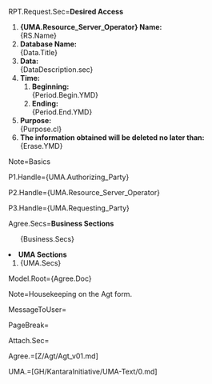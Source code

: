 RPT.Request.Sec=<b>Desired Access</b><ol><li><b>{UMA.Resource_Server_Operator} Name:</b><br>{RS.Name}<li><b>Database Name:</b><br>{Data.Title}<li><b>Data:</b><br>{DataDescription.sec}<li><b>Time:</b><ol><li><b>Beginning:</b><br>{Period.Begin.YMD}<li><b>Ending:</b><br>{Period.End.YMD}</ol><li><b>Purpose:</b><br>{Purpose.cl}<li><b>The information obtained will be deleted no later than:</b><br>{Erase.YMD}</ol>

Note=Basics

P1.Handle={UMA.Authorizing_Party}

P2.Handle={UMA.Resource_Server_Operator}

P3.Handle={UMA.Requesting_Party}

Agree.Secs=<b>Business Sections</b><br><ol>{Business.Secs}</ol><li><b>UMA Sections</b><ol><li>{UMA.Secs}</ol>

Model.Root={Agree.Doc}

Note=Housekeeping on the Agt form.

MessageToUser=</i>

PageBreak=</i>

Attach.Sec=</i>

Agree.=[Z/Agt/Agt_v01.md]

UMA.=[GH/KantaraInitiative/UMA-Text/0.md]